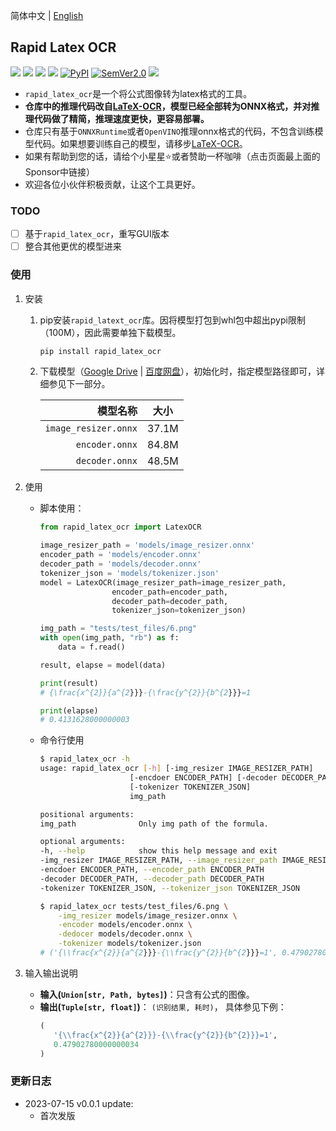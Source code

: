 简体中文 | [English](https://github.com/RapidAI/RapidLatexOCR/blob/main/README.md)

## Rapid Latex OCR

<p align="left">
    <a href="https://huggingface.co/spaces/SWHL/RapidLatexOCR" target="_blank"><img src="https://img.shields.io/badge/%F0%9F%A4%97-Hugging Face Demo-blue"></a>
    <a href=""><img src="https://img.shields.io/badge/Python->=3.6,<3.12-aff.svg"></a>
    <a href=""><img src="https://img.shields.io/badge/OS-Linux%2C%20Win%2C%20Mac-pink.svg"></a>
    <a href="https://pepy.tech/project/rapid_latex_ocr"><img src="https://static.pepy.tech/personalized-badge/rapid_latex_ocr?period=total&units=abbreviation&left_color=grey&right_color=blue&left_text=Downloads"></a>
    <a href="https://pypi.org/project/rapid_latex_ocr/"><img alt="PyPI" src="https://img.shields.io/pypi/v/rapid_latex_ocr"></a>
    <a href="https://semver.org/"><img alt="SemVer2.0" src="https://img.shields.io/badge/SemVer-2.0-brightgreen"></a>
    <a href="https://github.com/psf/black"><img src="https://img.shields.io/badge/code%20style-black-000000.svg"></a>
</p>


- `rapid_latex_ocr`是一个将公式图像转为latex格式的工具。
- **仓库中的推理代码改自[LaTeX-OCR](https://github.com/lukas-blecher/LaTeX-OCR)，模型已经全部转为ONNX格式，并对推理代码做了精简，推理速度更快，更容易部署。**
- 仓库只有基于`ONNXRuntime`或者`OpenVINO`推理onnx格式的代码，不包含训练模型代码。如果想要训练自己的模型，请移步[LaTeX-OCR](https://github.com/lukas-blecher/LaTeX-OCR)。
- 如果有帮助到您的话，请给个小星星⭐或者赞助一杯咖啡（点击页面最上面的Sponsor中链接）
- 欢迎各位小伙伴积极贡献，让这个工具更好。

### TODO
- [ ] 基于`rapid_latex_ocr`，重写GUI版本
- [ ] 整合其他更优的模型进来

### 使用
1. 安装
    1. pip安装`rapid_latext_ocr`库。因将模型打包到whl包中超出pypi限制（100M），因此需要单独下载模型。
        ```bash
        pip install rapid_latex_ocr
        ```
    2. 下载模型（[Google Drive](https://drive.google.com/drive/folders/1e8BgLk1cPQDSZjgoLgloFYMAQWLTaroQ?usp=sharing) | [百度网盘](https://pan.baidu.com/s/1rnYmmKp2HhOkYVFehUiMNg?pwd=dh72)），初始化时，指定模型路径即可，详细参见下一部分。

          |模型名称|大小|
          |---:|:---:|
          |`image_resizer.onnx`|37.1M|
          |`encoder.onnx`|84.8M|
          |`decoder.onnx`|48.5M|

2. 使用
    - 脚本使用：
        ```python
        from rapid_latex_ocr import LatexOCR

        image_resizer_path = 'models/image_resizer.onnx'
        encoder_path = 'models/encoder.onnx'
        decoder_path = 'models/decoder.onnx'
        tokenizer_json = 'models/tokenizer.json'
        model = LatexOCR(image_resizer_path=image_resizer_path,
                        encoder_path=encoder_path,
                        decoder_path=decoder_path,
                        tokenizer_json=tokenizer_json)

        img_path = "tests/test_files/6.png"
        with open(img_path, "rb") as f:
            data = f.read()

        result, elapse = model(data)

        print(result)
        # {\frac{x^{2}}{a^{2}}}-{\frac{y^{2}}{b^{2}}}=1

        print(elapse)
        # 0.4131628000000003
        ```
    - 命令行使用
        ```bash
        $ rapid_latex_ocr -h
        usage: rapid_latex_ocr [-h] [-img_resizer IMAGE_RESIZER_PATH]
                            [-encdoer ENCODER_PATH] [-decoder DECODER_PATH]
                            [-tokenizer TOKENIZER_JSON]
                            img_path

        positional arguments:
        img_path              Only img path of the formula.

        optional arguments:
        -h, --help            show this help message and exit
        -img_resizer IMAGE_RESIZER_PATH, --image_resizer_path IMAGE_RESIZER_PATH
        -encdoer ENCODER_PATH, --encoder_path ENCODER_PATH
        -decoder DECODER_PATH, --decoder_path DECODER_PATH
        -tokenizer TOKENIZER_JSON, --tokenizer_json TOKENIZER_JSON

        $ rapid_latex_ocr tests/test_files/6.png \
            -img_resizer models/image_resizer.onnx \
            -encoder models/encoder.onnx \
            -dedocer models/decoder.onnx \
            -tokenizer models/tokenizer.json
        # ('{\\frac{x^{2}}{a^{2}}}-{\\frac{y^{2}}{b^{2}}}=1', 0.47902780000000034)
        ```
3. 输入输出说明
   - **输入(`Union[str, Path, bytes]`)**：只含有公式的图像。
   - **输出(`Tuple[str, float]`)**： `(识别结果, 耗时)`， 具体参见下例：
       ```python
       (
          '{\\frac{x^{2}}{a^{2}}}-{\\frac{y^{2}}{b^{2}}}=1',
          0.47902780000000034
       )
       ```

### 更新日志
- 2023-07-15 v0.0.1 update:
  - 首次发版
